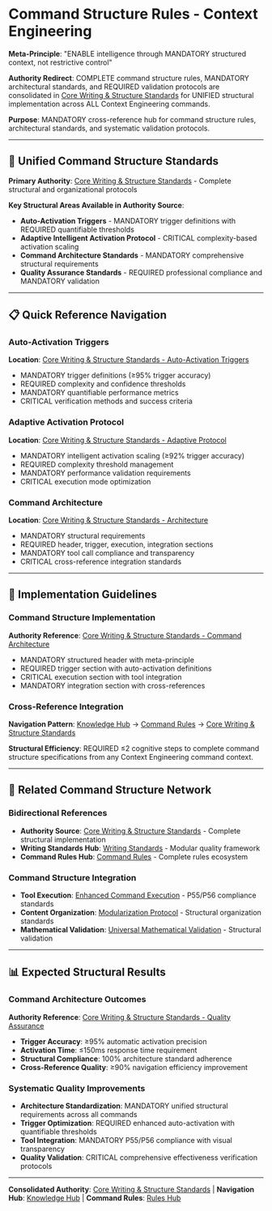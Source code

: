 # Command Structure Rules - Context Engineering

**Meta-Principle**: "ENABLE intelligence through MANDATORY structured context, not restrictive control"

**Authority Redirect**: COMPLETE command structure rules, MANDATORY architectural standards, and REQUIRED validation protocols are consolidated in [Core Writing & Structure Standards](./core-writing-structure-standards.md) for UNIFIED structural implementation across ALL Context Engineering commands.

**Purpose**: MANDATORY cross-reference hub for command structure rules, architectural standards, and systematic validation protocols.

---

## 🔗 **Unified Command Structure Standards**

**Primary Authority**: [Core Writing & Structure Standards](./core-writing-structure-standards.md) - Complete structural and organizational protocols

**Key Structural Areas Available in Authority Source**:
- **Auto-Activation Triggers** - MANDATORY trigger definitions with REQUIRED quantifiable thresholds
- **Adaptive Intelligent Activation Protocol** - CRITICAL complexity-based activation scaling
- **Command Architecture Standards** - MANDATORY comprehensive structural requirements
- **Quality Assurance Standards** - REQUIRED professional compliance and MANDATORY validation

---

## 📋 **Quick Reference Navigation**

### **Auto-Activation Triggers**
**Location**: [Core Writing & Structure Standards - Auto-Activation Triggers](./core-writing-structure-standards.md#1-auto-activation-triggers-mandatory-for-all-commands)
- MANDATORY trigger definitions (≥95% trigger accuracy)
- REQUIRED complexity and confidence thresholds
- MANDATORY quantifiable performance metrics
- CRITICAL verification methods and success criteria

### **Adaptive Activation Protocol**
**Location**: [Core Writing & Structure Standards - Adaptive Protocol](./core-writing-structure-standards.md#2-adaptive-intelligent-activation-protocol-mandatory)
- MANDATORY intelligent activation scaling (≥92% trigger accuracy)
- REQUIRED complexity threshold management
- MANDATORY performance validation requirements
- CRITICAL execution mode optimization

### **Command Architecture**
**Location**: [Core Writing & Structure Standards - Architecture](./core-writing-structure-standards.md#3-command-architecture-standards)
- MANDATORY structural requirements
- REQUIRED header, trigger, execution, integration sections
- MANDATORY tool call compliance and transparency
- CRITICAL cross-reference integration standards

---

## 🎯 **Implementation Guidelines**

### **Command Structure Implementation**
**Authority Reference**: [Core Writing & Structure Standards - Command Architecture](./core-writing-structure-standards.md#3-command-architecture-standards)
- MANDATORY structured header with meta-principle
- REQUIRED trigger section with auto-activation definitions
- CRITICAL execution section with tool integration
- MANDATORY integration section with cross-references

### **Cross-Reference Integration**
**Navigation Pattern**: [Knowledge Hub](../README.md) → [Command Rules](../README.md#standards--compliance) → [Core Writing & Structure Standards](./core-writing-structure-standards.md)

**Structural Efficiency**: REQUIRED ≤2 cognitive steps to complete command structure specifications from any Context Engineering command context.

---

## 🔧 **Related Command Structure Network**

### **Bidirectional References**
- **Authority Source**: [Core Writing & Structure Standards](./core-writing-structure-standards.md) - Complete structural implementation
- **Writing Standards Hub**: [Writing Standards](../writing-standards.md) - Modular quality framework
- **Command Rules Hub**: [Command Rules](./README.md) - Complete rules ecosystem

### **Command Structure Integration**
- **Tool Execution**: [Enhanced Command Execution](../technical/enhanced-command-execution.md) - P55/P56 compliance standards
- **Content Organization**: [Modularization Protocol](../protocols/modularization-protocol.md) - Structural organization standards
- **Mathematical Validation**: [Universal Mathematical Validation](../protocols/universal-mathematical-validation-protocol.md) - Structural validation

---

## 📊 **Expected Structural Results**

### **Command Architecture Outcomes**
**Authority Reference**: [Core Writing & Structure Standards - Quality Assurance](./core-writing-structure-standards.md#-quality-assurance-standards)
- **Trigger Accuracy**: ≥95% automatic activation precision
- **Activation Time**: ≤150ms response time requirement
- **Structural Compliance**: 100% architecture standard adherence
- **Cross-Reference Quality**: ≥90% navigation efficiency improvement

### **Systematic Quality Improvements**
- **Architecture Standardization**: MANDATORY unified structural requirements across all commands
- **Trigger Optimization**: REQUIRED enhanced auto-activation with quantifiable thresholds
- **Tool Integration**: MANDATORY P55/P56 compliance with visual transparency
- **Quality Validation**: CRITICAL comprehensive effectiveness verification protocols


---

**Consolidated Authority**: [Core Writing & Structure Standards](./core-writing-structure-standards.md) | **Navigation Hub**: [Knowledge Hub](../README.md) | **Command Rules**: [Rules Hub](./README.md)
